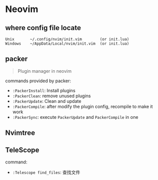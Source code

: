 # Neovim

## where config file locate

```
Unix       ~/.config/nvim/init.vim        (or init.lua)
Windows    ~/AppData/Local/nvim/init.vim  (or init.lua)
```

## packer

> Plugin manager in neovim

commands provided by packer:

- `:PackerInstall`: Install plugins
- `:PackerClean`: remove unused plugins
- `:PackerUpdate`: Clean and update
- `:PackerCompile`: after modify the plugin config, recompile to make it work
- `:PackerSync`: execute `PackerUpdate` and `PackerCompile` in one

## Nvimtree

## TeleScope

command:

- `:Telescope find_files`: 查找文件